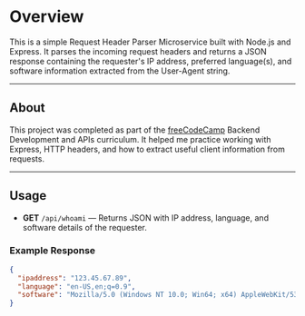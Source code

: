 # Overview

This is a simple Request Header Parser Microservice built with Node.js and Express. It parses the incoming request headers and returns a JSON response containing the requester's IP address, preferred language(s), and software information extracted from the User-Agent string.

---

## About

This project was completed as part of the [freeCodeCamp](https://www.freecodecamp.org/) Backend Development and APIs curriculum. It helped me practice working with Express, HTTP headers, and how to extract useful client information from requests.

---

## Usage

- **GET** `/api/whoami` — Returns JSON with IP address, language, and software details of the requester.

### Example Response


````json
{
  "ipaddress": "123.45.67.89",
  "language": "en-US,en;q=0.9",
  "software": "Mozilla/5.0 (Windows NT 10.0; Win64; x64) AppleWebKit/537.36 (KHTML, like Gecko) Chrome/115.0.0.0 Safari/537.36"
}
````